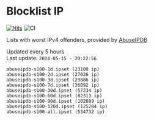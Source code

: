 # Blocklist IP

[![Hits](https://hits.seeyoufarm.com/api/count/incr/badge.svg?url=https%3A%2F%2Fgithub.com%2Fborestad%2Fblocklist-ip%2F&count_bg=%2379C83D&title_bg=%23555555&icon=&icon_color=%23E7E7E7&title=hits&edge_flat=false)](https://hits.seeyoufarm.com)  ![CI](https://img.shields.io/github/workflow/status/borestad/blocklist-ip/CI?style=flat-square)

Lists with worst IPv4 offenders, provided by [AbuseIPDB](https://www.abuseipdb.com/)

<!-- FOOTER-PLACEHOLDER -->
Updated every 5 hours<br>
Last update: `2024-05-15 - 20:22:56`
```
abuseipdb-s100-1d.ipset (23100 ip)
abuseipdb-s100-2d.ipset (27026 ip)
abuseipdb-s100-3d.ipset (29886 ip)
abuseipdb-s100-7d.ipset (36092 ip)
abuseipdb-s100-30d.ipset (57234 ip)
abuseipdb-s100-60d.ipset (82313 ip)
abuseipdb-s100-90d.ipset (102689 ip)
abuseipdb-s100-120d.ipset (125284 ip)
abuseipdb-s100-all.ipset (534732 ip)
```
